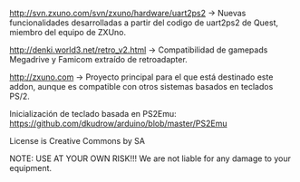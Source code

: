http://svn.zxuno.com/svn/zxuno/hardware/uart2ps2 -> Nuevas funcionalidades desarrolladas a partir del codigo de uart2ps2 de Quest, miembro del equipo de ZXUno.

http://denki.world3.net/retro_v2.html -> Compatibilidad de gamepads Megadrive y Famicom extraído de retroadapter.

http://zxuno.com -> Proyecto principal para el que está destinado este addon, aunque es compatible con otros sistemas basados en teclados PS/2.

Inicialización de teclado basada en PS2Emu: https://github.com/dkudrow/arduino/blob/master/PS2Emu

License is Creative Commons by SA

NOTE: USE AT YOUR OWN RISK!!! We are not liable for any damage to your equipment.
